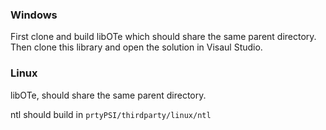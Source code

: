 ### Windows

First clone and build libOTe which should share the same parent directory. Then clone this library and open the solution in Visaul Studio.

### Linux


libOTe, should share the same parent directory.

ntl should build in `prtyPSI/thirdparty/linux/ntl`